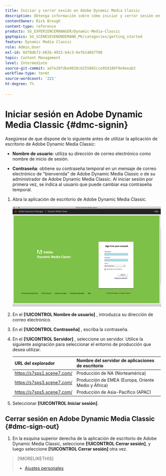 ```yaml
---
title: Iniciar y cerrar sesión en Adobe Dynamic Media Classic
description: Obtenga información sobre cómo iniciar y cerrar sesión en Adobe Dynamic Media Classic. Aprenda también a conectarse a un servidor de producción en Norteamérica (NA), Europa, Oriente Medio, África (EMEA) o Asia-Pacífico (APAC).
contentOwner: Rick Brough
content-type: reference
products: SG_EXPERIENCEMANAGER/Dynamic-Media-Classic
geptopics: SG_SCENESEVENONDEMAND_PK/categories/getting_started
feature: Dynamic Media Classic
role: Admin,User
exl-id: 8d70db72-b02b-4915-b4c3-6efb146b7f08
topic: Content Management
level: Intermediate
source-git-commit: ad7e20fdbe9028c6255865cce95d109f9e9eeab2
workflow-type: tm+mt
source-wordcount: '221'
ht-degree: 7%

---
```


<!-- UPDATE THIS TOPIC AFTER DECEMBER 31, 2020!!!!! -->

# Iniciar sesión en Adobe Dynamic Media Classic {#dmc-signin}

Asegúrese de que dispone de lo siguiente antes de utilizar la aplicación de escritorio de Adobe Dynamic Media Classic:

* **Nombre de usuario**: utiliza su dirección de correo electrónico como nombre de inicio de sesión.

* **Contraseña**: obtiene su contraseña temporal en un mensaje de correo electrónico de &quot;bienvenida&quot; de Adobe Dynamic Media Classic o de su administrador de Adobe Dynamic Media Classic. Al iniciar sesión por primera vez, se indica al usuario que puede cambiar esa contraseña temporal.

1. Abra la aplicación de escritorio de Adobe Dynamic Media Classic.

   ![Inicio de sesión de Adobe Dynamic Media Classic](/help/using/assets/dmclassic-login1.png)

1. En el **[!UICONTROL Nombre de usuario]** , introduzca su dirección de correo electrónico.
1. En el **[!UICONTROL Contraseña]** , escriba la contraseña.
1. En el **[!UICONTROL Servidor]** , seleccione un servidor.
Utilice la siguiente asignación para seleccionar el entorno de producción que desea utilizar.

   | URL del explorador | Nombre del servidor de aplicaciones de escritorio |
   | --- | --- |
   | https://s7sps1.scene7.com/ | Producción de NA (Norteamérica) |
   | https://s7sps3.scene7.com/ | Producción de EMEA (Europa, Oriente Medio y África) |
   | https://s7sps5.scene7.com/ | Producción de Asia-Pacífico (APAC) |

1. Seleccionar **[!UICONTROL Iniciar sesión]**.

## Cerrar sesión en Adobe Dynamic Media Classic {#dmc-sign-out}

1. En la esquina superior derecha de la aplicación de escritorio de Adobe Dynamic Media Classic, seleccione **[!UICONTROL Cerrar sesión]**, y luego seleccione **[!UICONTROL Cerrar sesión]** otra vez.

>[!MORELIKETHIS]
>
>* [Ajustes personales](personal-setup.md#personal_setup)
